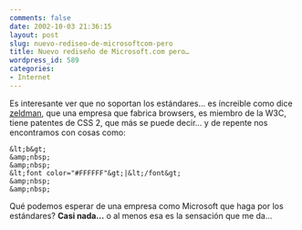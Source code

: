 ```yaml
---
comments: false
date: 2002-10-03 21:36:15
layout: post
slug: nuevo-rediseo-de-microsoftcom-pero
title: Nuevo rediseño de Microsoft.com pero…
wordpress_id: 589
categories:
- Internet
---
```


Es interesante ver que no soportan los estándares… es íncreible como dice [zeldman](http://www.zeldman.com), que una empresa que fabrica browsers, es miembro de la W3C, tiene patentes de CSS 2, que más se puede decir… y de repente nos encontramos con cosas como:




    
    &lt;b&gt;
    &amp;nbsp;
    &amp;nbsp;
    &lt;font color="#FFFFFF"&gt;|&lt;/font&gt;
    &amp;nbsp;
    &amp;nbsp;





Qué podemos esperar de una empresa como Microsoft que haga por los estándares? **Casi nada…** o al menos esa es la sensación que me da…




 
